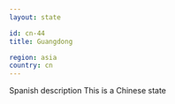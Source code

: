 ```yaml
---
layout: state

id: cn-44
title: Guangdong

region: asia
country: cn
---
```

Spanish description
This is a Chinese state